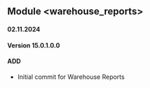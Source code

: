 ## Module <warehouse_reports>

#### 02.11.2024
#### Version 15.0.1.0.0
#### ADD
- Initial commit for Warehouse Reports
